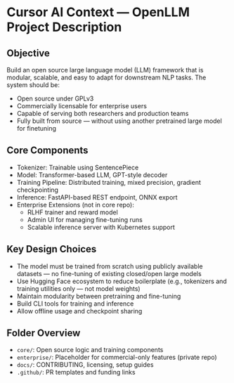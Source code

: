 # Cursor AI Context — OpenLLM Project Description

## Objective

Build an open source large language model (LLM) framework that is modular, scalable, and easy to adapt for downstream NLP tasks. The system should be:

- Open source under GPLv3
- Commercially licensable for enterprise users
- Capable of serving both researchers and production teams
- Fully built from source — without using another pretrained large model for finetuning

## Core Components

- Tokenizer: Trainable using SentencePiece
- Model: Transformer-based LLM, GPT-style decoder
- Training Pipeline: Distributed training, mixed precision, gradient checkpointing
- Inference: FastAPI-based REST endpoint, ONNX export
- Enterprise Extensions (not in core repo):
  - RLHF trainer and reward model
  - Admin UI for managing fine-tuning runs
  - Scalable inference server with Kubernetes support

## Key Design Choices

- The model must be trained from scratch using publicly available datasets — no fine-tuning of existing closed/open large models
- Use Hugging Face ecosystem to reduce boilerplate (e.g., tokenizers and training utilities only — not model weights)
- Maintain modularity between pretraining and fine-tuning
- Build CLI tools for training and inference
- Allow offline usage and checkpoint sharing

## Folder Overview

- `core/`: Open source logic and training components
- `enterprise/`: Placeholder for commercial-only features (private repo)
- `docs/`: CONTRIBUTING, licensing, setup guides
- `.github/`: PR templates and funding links
